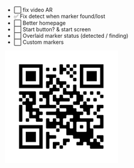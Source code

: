 - ⬜ fix video AR
- ✅ Fix detect when marker found/lost
- ⬜ Better homepage
- ⬜ Start button? & start screen
- ⬜ Overlaid marker status (detected / finding)
- ⬜ Custom markers

![](files/frame.png?raw=true)
